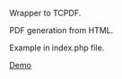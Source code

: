 Wrapper to TCPDF.

PDF generation from HTML.

Example in index.php file.

<a href="http://pdf.allalla.com/">Demo</a>